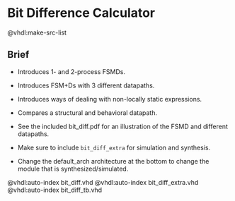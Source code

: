 # Bit Difference Calculator

@vhdl:make-src-list

## Brief

- Introduces 1- and 2-process FSMDs.

- Introduces FSM+Ds with 3 different datapaths.

- Introduces ways of dealing with non-locally static expressions.

- Compares a structural and behavioral datapath.

- See the included bit_diff.pdf for an illustration of the FSMD and different datapaths.    

- Make sure to include `bit_diff_extra` for simulation and synthesis.

- Change the default_arch architecture at the bottom to change the module that is synthesized/simulated.

@vhdl:auto-index bit_diff.vhd
@vhdl:auto-index bit_diff_extra.vhd
@vhdl:auto-index bit_diff_tb.vhd